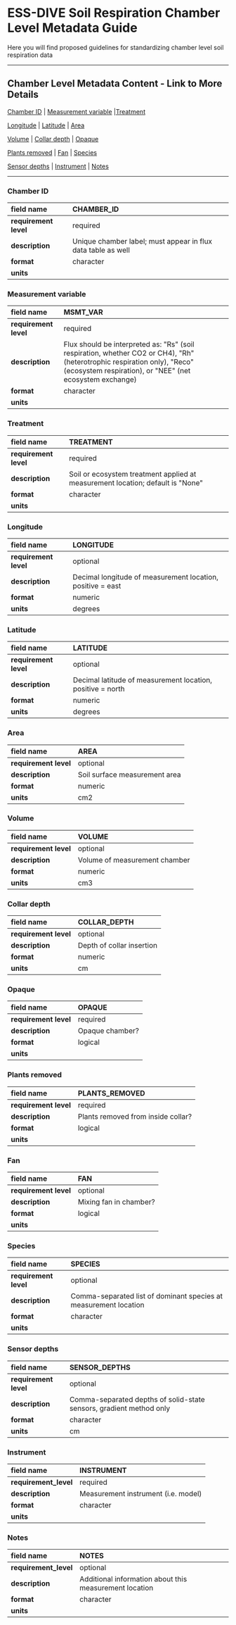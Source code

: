 # ESS-DIVE Soil Respiration Chamber Level Metadata Guide

Here you will find proposed guidelines for standardizing chamber level soil respiration data

---
## Chamber Level Metadata Content - Link to More Details
[Chamber ID](#chamber-id) | [Measurement variable](#measurement-variable) |[Treatment](#treatment)

[Longitude](#longitude) | [Latitude](#latitude) | [Area](#area)

[Volume](#volume) | [Collar depth](#collar-depth) | [Opaque](#opaque)

[Plants removed](#plants-removed) | [Fan](#fan) | [Species](#species)

[Sensor depths](#sensor-depths) | [Instrument](#instrument) | [Notes](#notes)

---

### Chamber ID
|**field name**|CHAMBER_ID|
|:----------------------------------------------------|:----------------------------------------------------|
|**requirement level**|required|
|**description**|Unique chamber label; must appear in flux data table as well|
|**format**|character|
|**units**||

### Measurement variable
|**field name**|MSMT_VAR|
|:----------------------------------------------------|:----------------------------------------------------|
|**requirement level**|required|
|**description**|Flux should be interpreted as: "Rs" (soil respiration, whether CO2 or CH4), "Rh" (heterotrophic respiration only), "Reco" (ecosystem respiration), or "NEE" (net ecosystem exchange)|
|**format**|character|
|**units**||

### Treatment
|**field name**|TREATMENT|
|:----------------------------------------------------|:----------------------------------------------------|
|**requirement level**|required|
|**description**|Soil or ecosystem treatment applied at measurement location; default is "None"|
|**format**|character|
|**units**||

### Longitude
|**field name**|LONGITUDE|
|:----------------------------------------------------|:----------------------------------------------------|
|**requirement level**|optional|
|**description**|Decimal longitude of measurement location, positive = east|
|**format**|numeric|
|**units**|degrees|

### Latitude
|**field name**|LATITUDE|
|:----------------------------------------------------|:----------------------------------------------------|
|**requirement level**|optional|
|**description**|Decimal latitude of measurement location, positive = north|
|**format**|numeric|
|**units**|degrees|

### Area
|**field name**|AREA|
|:----------------------------------------------------|:----------------------------------------------------|
|**requirement level**|optional|
|**description**|Soil surface measurement area|
|**format**|numeric|
|**units**|cm2|

### Volume
|**field name**|VOLUME|
|:----------------------------------------------------|:----------------------------------------------------|
|**requirement level**|optional|
|**description**|Volume of measurement chamber|
|**format**|numeric|
|**units**|cm3|

### Collar depth
|**field name**|COLLAR_DEPTH|
|:----------------------------------------------------|:----------------------------------------------------|
|**requirement level**|optional|
|**description**|Depth of collar insertion|
|**format**|numeric|
|**units**|cm|

### Opaque
|**field name**|OPAQUE|
|:----------------------------------------------------|:----------------------------------------------------|
|**requirement level**|required|
|**description**|Opaque chamber?|
|**format**|logical|
|**units**||

### Plants removed
|**field name**|PLANTS_REMOVED|
|:----------------------------------------------------|:----------------------------------------------------|
|**requirement level**|required|
|**description**|Plants removed from inside collar?|
|**format**|logical|
|**units**||

### Fan
|**field name**|FAN|
|:----------------------------------------------------|:----------------------------------------------------|
|**requirement level**|optional|
|**description**|Mixing fan in chamber?|
|**format**|logical|
|**units**||

### Species
|**field name**|SPECIES|
|:----------------------------------------------------|:----------------------------------------------------|
|**requirement level**|optional|
|**description**|Comma-separated list of dominant species at measurement location|
|**format**|character|
|**units**||

### Sensor depths
|**field name**|SENSOR_DEPTHS|
|:----------------------------------------------------|:----------------------------------------------------|
|**requirement level**|optional|
|**description**|Comma-separated depths of solid-state sensors, gradient method only|
|**format**|character|
|**units**|cm|

### Instrument
|**field name**|INSTRUMENT|
|:----------------------------------------------------|:----------------------------------------------------|
|**requirement_level**|required|
|**description**|Measurement instrument (i.e. model)|
|**format**|character|
|**units**||

### Notes
|**field name**|NOTES|
|:----------------------------------------------------|:----------------------------------------------------|
|**requirement_level**|optional|
|**description**|Additional information about this measurement location|
|**format**|character|
|**units**||
